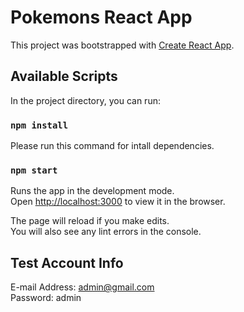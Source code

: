 # Pokemons React App

This project was bootstrapped with [Create React App](https://github.com/facebook/create-react-app).

## Available Scripts

In the project directory, you can run:

### `npm install`

Please run this command for intall dependencies.

### `npm start`

Runs the app in the development mode.\
Open [http://localhost:3000](http://localhost:3000) to view it in the browser.

The page will reload if you make edits.\
You will also see any lint errors in the console.

## Test Account Info

E-mail Address: admin@gmail.com \
Password: admin

